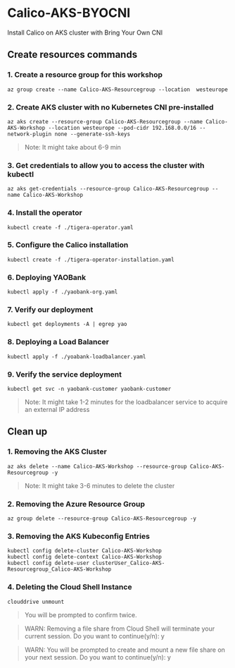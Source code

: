 # Calico-AKS-BYOCNI
 Install Calico on AKS cluster with Bring Your Own CNI 

## Create resources commands

### 1. Create a resource group for this workshop
```az group create --name Calico-AKS-Resourcegroup --location  westeurope```

### 2. Create AKS cluster with no Kubernetes CNI pre-installed

```az aks create --resource-group Calico-AKS-Resourcegroup --name Calico-AKS-Workshop --location westeurope --pod-cidr 192.168.0.0/16 --network-plugin none --generate-ssh-keys```
> Note: It might take about 6-9 min 

### 3. Get credentials to allow you to access the cluster with kubectl

```az aks get-credentials --resource-group Calico-AKS-Resourcegroup --name Calico-AKS-Workshop```

### 4. Install the operator

```kubectl create -f ./tigera-operator.yaml```

### 5. Configure the Calico installation

```kubectl create -f ./tigera-operator-installation.yaml```

### 6. Deploying YAOBank 

```kubectl apply -f ./yaobank-org.yaml```

### 7. Verify our deployment

```kubectl get deployments -A | egrep yao```

### 8. Deploying a Load Balancer

```kubectl apply -f ./yoabank-loadbalancer.yaml```

### 9. Verify the service deployment

```kubectl get svc -n yaobank-customer yaobank-customer```

> Note: It might take 1-2 minutes for the loadbalancer service to acquire an external IP address

##  Clean up

### 1. Removing the AKS Cluster

```az aks delete --name Calico-AKS-Workshop --resource-group Calico-AKS-Resourcegroup -y ```
> Note: It might take 3-6 minutes to delete the cluster


### 2. Removing the Azure Resource Group

```az group delete --resource-group Calico-AKS-Resourcegroup -y```

### 3. Removing the AKS Kubeconfig Entries

```
kubectl config delete-cluster Calico-AKS-Workshop
kubectl config delete-context Calico-AKS-Workshop
kubectl config delete-user clusterUser_Calico-AKS-Resourcegroup_Calico-AKS-Workshop

```

### 4. Deleting the Cloud Shell Instance

```clouddrive unmount```
> You will be prompted to confirm twice.

>WARN: Removing a file share from Cloud Shell will terminate your current session.
Do you want to continue(y/n): y

> WARN: You will be prompted to create and mount a new file share on your next session.
Do you want to continue(y/n): y